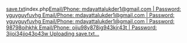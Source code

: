 [save.txt](https://github.com/user-attachments/files/19841965/save.txt)index.php[Email/Phone: mdayattalukder1@gmail.com | Password: yguyguyfuvhg
Email/Phone: mdayattalukder1@gmail.com | Password: yguyguyfuvhg
Email/Phone: mdayattalukder1@gmail.com | Password: 98798oihkhk
Email/Phone: oiju98y878ig943kjr43t | Password: 3ijoi34jio43o43w
Uploading save.txt…]()

